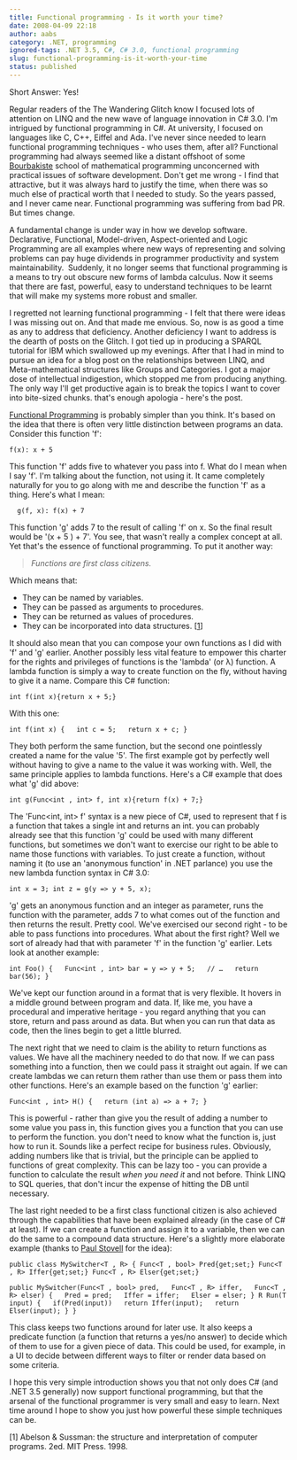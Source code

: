 ```yaml
---
title: Functional programming - Is it worth your time?
date: 2008-04-09 22:18
author: aabs
category: .NET, programming
ignored-tags: .NET 3.5, C#, C# 3.0, functional programming
slug: functional-programming-is-it-worth-your-time
status: published
---
```


Short Answer: Yes!

Regular readers of the The Wandering Glitch know I focused lots of attention on LINQ and the new wave of language innovation in C\# 3.0. I'm intrigued by functional programming in C\#. At university, I focused on languages like C, C++, Eiffel and Ada. I've never since needed to learn functional programming techniques - who uses them, after all? Functional programming had always seemed like a distant offshoot of some  [Bourbakiste](http://en.wikipedia.org/wiki/Nicolas_Bourbaki#cite_note-0) school of mathematical programming unconcerned with practical issues of software development. Don't get me wrong - I find that attractive, but it was always hard to justify the time, when there was so much else of practical worth that I needed to study. So the years passed, and I never came near. Functional programming was suffering from bad PR. But times change.

A fundamental change is under way in how we develop software. Declarative, Functional, Model-driven, Aspect-oriented and Logic Programming are all examples where new ways of representing and solving problems can pay huge dividends in programmer productivity and system maintainability.  Suddenly, it no longer seems that functional programming is a means to try out obscure new forms of lambda calculus. Now it seems that there are fast, powerful, easy to understand techniques to be learnt that will make my systems more robust and smaller.

I regretted not learning functional programming - I felt that there were ideas I was missing out on. And that made me envious. So, now is as good a time as any to address that deficiency. Another deficiency I want to address is the dearth of posts on the Glitch. I got tied up in producing a SPARQL tutorial for IBM which swallowed up my evenings. After that I had in mind to pursue an idea for a blog post on the relationships between LINQ, and Meta-mathematical structures like Groups and Categories. I got a major dose of intellectual indigestion, which stopped me from producing anything. The only way I'll get productive again is to break the topics I want to cover into bite-sized chunks. that's enough apologia - here's the post.

[Functional Programming](http://en.wikipedia.org/wiki/Functional_programming) is probably simpler than you think. It's based on the idea that there is often very little distinction between programs an data. Consider this function 'f':

    f(x): x + 5

This function 'f' adds five to whatever you pass into f. What do I mean when I say 'f'. I'm talking about the function, not using it. It came completely naturally for you to go along with me and describe the function 'f' as a thing. Here's what I mean:

      g(f, x): f(x) + 7

This function 'g' adds 7 to the result of calling 'f' on x. So the final result would be '(x + 5 ) + 7'. You see, that wasn't really a complex concept at all. Yet that's the essence of functional programming. To put it another way:

> *Functions are first class citizens.*

Which means that:

-   They can be named by variables.
-   They can be passed as arguments to procedures.
-   They can be returned as values of procedures.
-   They can be incorporated into data structures. \[[1](http://mitpress.mit.edu/catalog/item/default.asp?ttype=2&tid=3305)\]

It should also mean that you can compose your own functions as I did with 'f' and 'g' earlier. Another possibly less vital feature to empower this charter for the rights and privileges of functions is the 'lambda' (or λ) function. A lambda function is simply a way to create function on the fly, without having to give it a name. Compare this C\# function:

    int f(int x){return x + 5;}

With this one:

    int f(int x) {   int c = 5;   return x + c; }

They both perform the same function, but the second one pointlessly created a name for the value '5'. The first example got by perfectly well without having to give a name to the value it was working with. Well, the same principle applies to lambda functions. Here's a C\# example that does what 'g' did above:

    int g(Func<int , int> f, int x){return f(x) + 7;}

The 'Func\<int, int\> f' syntax is a new piece of C\#, used to represent that f is a function that takes a single int and returns an int. you can probably already see that this function 'g' could be used with many different functions, but sometimes we don't want to exercise our right to be able to name those functions with variables. To just create a function, without naming it (to use an 'anonymous function' in .NET parlance) you use the new lambda function syntax in C\# 3.0:

    int x = 3; int z = g(y => y + 5, x);

'g' gets an anonymous function and an integer as parameter, runs the function with the parameter, adds 7 to what comes out of the function and then returns the result. Pretty cool. We've exercised our second right - to be able to pass functions into procedures. What about the first right? Well we sort of already had that with parameter 'f' in the function 'g' earlier. Lets look at another example:

    int Foo() {   Func<int , int> bar = y => y + 5;   // …   return bar(56); }

We've kept our function around in a format that is very flexible. It hovers in a middle ground between program and data. If, like me, you have a procedural and imperative heritage - you regard anything that you can store, return and pass around as data. But when you can run that data as code, then the lines begin to get a little blurred.

The next right that we need to claim is the ability to return functions as values. We have all the machinery needed to do that now. If we can pass something into a function, then we could pass it straight out again. If we can create lambdas we can return them rather than use them or pass them into other functions. Here's an example based on the function 'g' earlier:

    Func<int , int> H() {   return (int a) => a + 7; }

This is powerful - rather than give you the result of adding a number to some value you pass in, this function gives you a function that you can use to perform the function. you don't need to know what the function is, just how to run it. Sounds like a perfect recipe for business rules. Obviously, adding numbers like that is trivial, but the principle can be applied to functions of great complexity. This can be lazy too - you can provide a function to calculate the result *when you need it* and not before. Think LINQ to SQL queries, that don't incur the expense of hitting the DB until necessary.

The last right needed to be a first class functional citizen is also achieved through the capabilities that have been explained already (in the case of C\# at least). If we can create a function and assign it to a variable, then we can do the same to a compound data structure. Here's a slightly more elaborate example (thanks to [Paul Stovell](http://www.paulstovell.com/blog/) for the idea):

    public class MySwitcher<T , R> { Func<T , bool> Pred{get;set;} Func<T , R> Iffer{get;set;} Func<T , R> Elser{get;set;}

    public MySwitcher(Func<T , bool> pred,   Func<T , R> iffer,   Func<T , R> elser) {   Pred = pred;   Iffer = iffer;   Elser = elser; } R Run(T input) {   if(Pred(input))   return Iffer(input);   return Elser(input); } }

This class keeps two functions around for later use. It also keeps a predicate function (a function that returns a yes/no answer) to decide which of them to use for a given piece of data. This could be used, for example, in a UI to decide between different ways to filter or render data based on some criteria.

I hope this very simple introduction shows you that not only does C\# (and .NET 3.5 generally) now support functional programming, but that the arsenal of the functional programmer is very small and easy to learn. Next time around I hope to show you just how powerful these simple techniques can be.

\[1\] Abelson & Sussman: the structure and interpretation of computer programs. 2ed. MIT Press. 1998.
